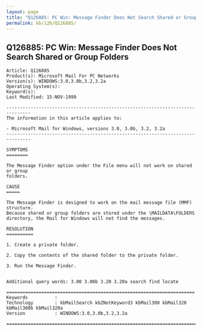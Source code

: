 ```yaml
---
layout: page
title: "Q126885: PC Win: Message Finder Does Not Search Shared or Group Folders"
permalink: kb/126/Q126885/
---
```


## Q126885: PC Win: Message Finder Does Not Search Shared or Group Folders

	Article: Q126885
	Product(s): Microsoft Mail For PC Networks
	Version(s): WINDOWS:3.0,3.0b,3.2,3.2a
	Operating System(s): 
	Keyword(s): 
	Last Modified: 15-NOV-1999
	
	-------------------------------------------------------------------------------
	The information in this article applies to:
	
	- Microsoft Mail for Windows, versions 3.0, 3.0b, 3.2, 3.2a 
	-------------------------------------------------------------------------------
	
	SYMPTOMS
	========
	
	The Message Finder option under the File menu will not work on shared or group
	folders.
	
	CAUSE
	=====
	
	The Message Finder is designed to work on the mail message file (MMF) structure.
	Because shared or group folders are stored under the \MAILDATA\FOLDERS
	directory, the Mail for Windows will not find the messages.
	
	RESOLUTION
	==========
	
	1. Create a private folder.
	
	2. Copy the contents of the shared folder to the private folder.
	
	3. Run the Message Finder.
	
	
	Additional query words: 3.00 3.00b 3.20 3.20a search find locate
	
	======================================================================
	Keywords          :  
	Technology        : kbMailSearch kbZNotKeyword3 kbMail300 kbMail320 kbMail300b kbMail320a
	Version           : WINDOWS:3.0,3.0b,3.2,3.2a
	
	=============================================================================
	

